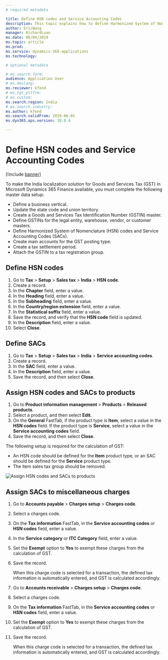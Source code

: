 ```yaml
---
# required metadata

title: Define HSN codes and Service Accounting Codes
description: This topic explains how to define Harmonized System of Nomenclature (HSN) codes and Service Accounting Codes (SACs). This task is part of the master data setup that is required to make the India localization solution for Goods and Services Tax (GST) available.
author: EricWang
manager: RichardLuan
ms.date: 06/04/2019
ms.topic: article
ms.prod: 
ms.service: dynamics-365-applications
ms.technology: 

# optional metadata

# ms.search.form: 
audience: Application User
# ms.devlang: 
ms.reviewer: kfend
# ms.tgt_pltfrm: 
# ms.custom: 
ms.search.region: India
# ms.search.industry: 
ms.author: kfend
ms.search.validFrom: 2019-06-01
ms.dyn365.ops.version: 10.0.4

---
```


# Define HSN codes and Service Accounting Codes

[!include [banner](../includes/banner.md)]

To make the India localization solution for Goods and Services Tax (GST) in Microsoft Dynamics 365 Finance available, you must complete the following master data setup:

- Define a business vertical.
- Update the state code and union territory.
- Create a Goods and Services Tax Identification Number (GSTIN) master.
- Define GSTINs for the legal entity, warehouse, vendor, or customer masters.
- Define Harmonized System of Nomenclature (HSN) codes and Service Accounting Codes (SACs).
- Create main accounts for the GST posting type.
- Create a tax settlement period.
- Attach the GSTIN to a tax registration group.

## Define HSN codes

1. Go to **Tax** \> **Setup** \> **Sales tax** \> **India** \> **HSN code**.
2. Create a record.
3. In the **Chapter** field, enter a value.
4. In the **Heading** field, enter a value.
5. In the **Subheading** field, enter a value.
6. In the **Country/region extension** field, enter a value.
7. In the **Statistical suffix** field, enter a value.
8. Save the record, and verify that the **HSN code** field is updated.
9. In the **Description** field, enter a value.
10. Select **Close**.



## Define SACs

1. Go to **Tax** \> **Setup** \> **Sales tax** \> **India** \> **Service accounting codes**.
2. Create a record.
3. In the **SAC** field, enter a value.
4. In the **Description** field, enter a value.
5. Save the record, and then select **Close**.



## Assign HSN codes and SACs to products

1. Go to **Product information management** \> **Products** \> **Released products**.
2. Select a product, and then select **Edit**.
3. On the **General** FastTab, if the product type is **Item**, select a value in the **HSN codes** field. If the product type is **Service**, select a value in the **Service accounting codes** field.
4. Save the record, and then select **Close**.

The following setup is required for the calculation of GST:

- An HSN code should be defined for the **Item** product type, or an SAC should be defined for the **Service** product type.
- The item sales tax group should be removed.

![Assign HSN codes and SACs to products](media/Assign-codes-to-product_upd.png)

## Assign SACs to miscellaneous charges

1. Go to **Accounts payable** \> **Charges setup** \> **Charges code**.
2. Select a charges code.
3. On the **Tax information** FastTab, in the **Service accounting codes** or **HSN codes** field, enter a value.
4. In the **Service category** or **ITC Category** field, enter a value.
5. Set the **Exempt** option to **Yes** to exempt these charges from the calculation of GST.
6. Save the record.

    When this charge code is selected for a transaction, the defined tax information is automatically entered, and GST is calculated accordingly.

    

7. Go to **Accounts receivable** \> **Charges setup** \> **Charges code**.
8. Select a charges code.
9. On the **Tax information** FastTab, in the **Service accounting codes** or **HSN codes** field, enter a value.
10. Set the **Exempt** option to **Yes** to exempt these charges from the calculation of GST.
11. Save the record.

    When this charge code is selected for a transaction, the defined tax information is automatically entered, and GST is calculated accordingly.

    
